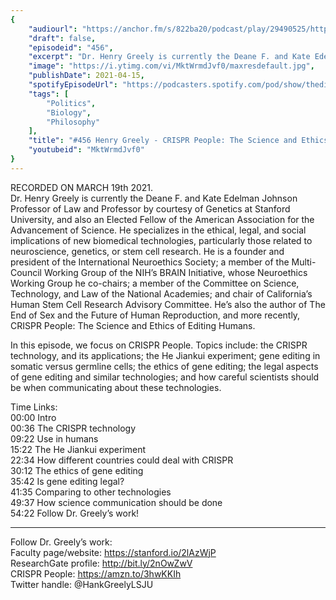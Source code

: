 ```yaml
---
{
	"audiourl": "https://anchor.fm/s/822ba20/podcast/play/29490525/https%3A%2F%2Fd3ctxlq1ktw2nl.cloudfront.net%2Fstaging%2F2021-2-20%2F6c98a000-9aff-1d77-3d4e-2693b90b7f38.m4a",
	"draft": false,
	"episodeid": "456",
	"excerpt": "Dr. Henry Greely is currently the Deane F. and Kate Edelman Johnson Professor of Law and Professor by courtesy of Genetics at Stanford University, and also an Elected Fellow of the American Association for the Advancement of Science. He specializes in the ethical, legal, and social implications of new biomedical technologies, particularly those related to neuroscience, genetics, or stem cell research. He is a founder and president of the International Neuroethics Society; a member of the Multi-Council Working Group of the NIH’s BRAIN Initiative, whose Neuroethics Working Group he co-chairs; a member of the Committee on Science, Technology, and Law of the National Academies; and chair of California’s Human Stem Cell Research Advisory Committee. He’s also the author of The End of Sex and the Future of Human Reproduction, and more recently, CRISPR People: The Science and Ethics of Editing Humans.",
	"image": "https://i.ytimg.com/vi/MktWrmdJvf0/maxresdefault.jpg",
	"publishDate": 2021-04-15,
	"spotifyEpisodeUrl": "https://podcasters.spotify.com/pod/show/thedissenter/episodes/456-Henry-Greely---CRISPR-People-The-Science-and-Ethics-of-Editing-Humans-et2fst",
	"tags": [
		"Politics",
		"Biology",
		"Philosophy"
	],
	"title": "#456 Henry Greely - CRISPR People: The Science and Ethics of Editing Humans",
	"youtubeid": "MktWrmdJvf0"
}
---
```

RECORDED ON MARCH 19th 2021.  
Dr. Henry Greely is currently the Deane F. and Kate Edelman Johnson Professor of Law and Professor by courtesy of Genetics at Stanford University, and also an Elected Fellow of the American Association for the Advancement of Science. He specializes in the ethical, legal, and social implications of new biomedical technologies, particularly those related to neuroscience, genetics, or stem cell research. He is a founder and president of the International Neuroethics Society; a member of the Multi-Council Working Group of the NIH’s BRAIN Initiative, whose Neuroethics Working Group he co-chairs; a member of the Committee on Science, Technology, and Law of the National Academies; and chair of California’s Human Stem Cell Research Advisory Committee. He’s also the author of The End of Sex and the Future of Human Reproduction, and more recently, CRISPR People: The Science and Ethics of Editing Humans.

In this episode, we focus on CRISPR People. Topics include: the CRISPR technology, and its applications; the He Jiankui experiment; gene editing in somatic versus germline cells; the ethics of gene editing; the legal aspects of gene editing and similar technologies; and how careful scientists should be when communicating about these technologies.

Time Links:  
<time>00:00</time> Intro  
<time>00:36</time> The CRISPR technology  
<time>09:22</time> Use in humans  
<time>15:22</time> The He Jiankui experiment  
<time>22:34</time> How different countries could deal with CRISPR  
<time>30:12</time> The ethics of gene editing  
<time>35:42</time> Is gene editing legal?  
<time>41:35</time> Comparing to other technologies  
<time>49:37</time> How science communication should be done  
<time>54:22</time> Follow Dr. Greely’s work!

---

Follow Dr. Greely’s work:  
Faculty page/website: https://stanford.io/2lAzWjP  
ResearchGate profile: http://bit.ly/2nOwZwV  
CRISPR People: https://amzn.to/3hwKKIh  
Twitter handle: @HankGreelyLSJU
